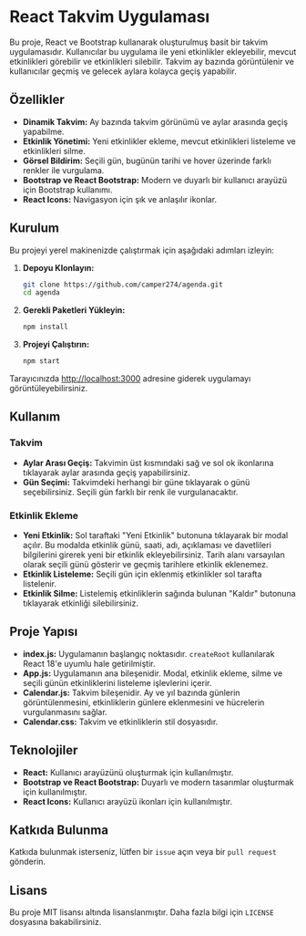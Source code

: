 # React Takvim Uygulaması

Bu proje, React ve Bootstrap kullanarak oluşturulmuş basit bir takvim uygulamasıdır. Kullanıcılar bu uygulama ile yeni etkinlikler ekleyebilir, mevcut etkinlikleri görebilir ve etkinlikleri silebilir. Takvim ay bazında görüntülenir ve kullanıcılar geçmiş ve gelecek aylara kolayca geçiş yapabilir.

## Özellikler

- **Dinamik Takvim:** Ay bazında takvim görünümü ve aylar arasında geçiş yapabilme.
- **Etkinlik Yönetimi:** Yeni etkinlikler ekleme, mevcut etkinlikleri listeleme ve etkinlikleri silme.
- **Görsel Bildirim:** Seçili gün, bugünün tarihi ve hover üzerinde farklı renkler ile vurgulama.
- **Bootstrap ve React Bootstrap:** Modern ve duyarlı bir kullanıcı arayüzü için Bootstrap kullanımı.
- **React Icons:** Navigasyon için şık ve anlaşılır ikonlar.

## Kurulum

Bu projeyi yerel makinenizde çalıştırmak için aşağıdaki adımları izleyin:

1. **Depoyu Klonlayın:**

    ```bash
    git clone https://github.com/camper274/agenda.git
    cd agenda
    ```

2. **Gerekli Paketleri Yükleyin:**

    ```bash
    npm install
    ```

3. **Projeyi Çalıştırın:**

    ```bash
    npm start
    ```

Tarayıcınızda [http://localhost:3000](http://localhost:3000) adresine giderek uygulamayı görüntüleyebilirsiniz.

## Kullanım

### Takvim

- **Aylar Arası Geçiş:** Takvimin üst kısmındaki sağ ve sol ok ikonlarına tıklayarak aylar arasında geçiş yapabilirsiniz.
- **Gün Seçimi:** Takvimdeki herhangi bir güne tıklayarak o günü seçebilirsiniz. Seçili gün farklı bir renk ile vurgulanacaktır.

### Etkinlik Ekleme

- **Yeni Etkinlik:** Sol taraftaki "Yeni Etkinlik" butonuna tıklayarak bir modal açılır. Bu modalda etkinlik günü, saati, adı, açıklaması ve davetlileri bilgilerini girerek yeni bir etkinlik ekleyebilirsiniz. Tarih alanı varsayılan olarak seçili günü gösterir ve geçmiş tarihlere etkinlik eklenemez.
- **Etkinlik Listeleme:** Seçili gün için eklenmiş etkinlikler sol tarafta listelenir.
- **Etkinlik Silme:** Listelemiş etkinliklerin sağında bulunan "Kaldır" butonuna tıklayarak etkinliği silebilirsiniz.

## Proje Yapısı

- **index.js:** Uygulamanın başlangıç noktasıdır. `createRoot` kullanılarak React 18'e uyumlu hale getirilmiştir.
- **App.js:** Uygulamanın ana bileşenidir. Modal, etkinlik ekleme, silme ve seçili günün etkinliklerini listeleme işlevlerini içerir.
- **Calendar.js:** Takvim bileşenidir. Ay ve yıl bazında günlerin görüntülenmesini, etkinliklerin günlere eklenmesini ve hücrelerin vurgulanmasını sağlar.
- **Calendar.css:** Takvim ve etkinliklerin stil dosyasıdır.

## Teknolojiler

- **React:** Kullanıcı arayüzünü oluşturmak için kullanılmıştır.
- **Bootstrap ve React Bootstrap:** Duyarlı ve modern tasarımlar oluşturmak için kullanılmıştır.
- **React Icons:** Kullanıcı arayüzü ikonları için kullanılmıştır.

## Katkıda Bulunma

Katkıda bulunmak isterseniz, lütfen bir `issue` açın veya bir `pull request` gönderin.

## Lisans

Bu proje MIT lisansı altında lisanslanmıştır. Daha fazla bilgi için `LICENSE` dosyasına bakabilirsiniz.
